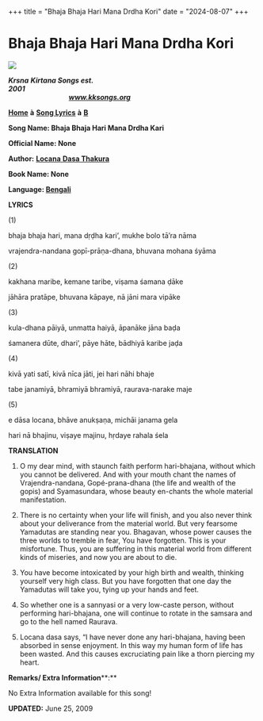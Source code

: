 +++
title = "Bhaja Bhaja Hari Mana Drdha Kori"
date = "2024-08-07"
+++

# Bhaja Bhaja Hari Mana Drdha Kori
[**![](http://kksongs.org/image_files/image002.jpg)**](http://kksongs.org/)

**_Krsna_** **_Kirtana Songs est. 2001_**                                                                                                                                                      **_www.kksongs.org_**

**[Home](http://kksongs.org/)** **à** **[Song Lyrics](http://kksongs.org/lyrics.html)** **à** **[B](http://kksongs.org/songs/song_b.html)**

**Song Name: Bhaja Bhaja Hari Mana Drdha Kari**

**Official Name: None**

**Author:** [**Locana** **Dasa Thakura**](http://kksongs.org/authors/list/locanadasa.html)

**Book Name: None**

**Language: [Bengali](http://kksongs.org/language/list/bengali.html)**

**LYRICS**

(1)

bhaja bhaja hari, mana dṛḍha kari’, mukhe bolo tā’ra nāma

vrajendra-nandana gopī-prāṇa-dhana, bhuvana mohana śyāma

(2)

kakhana maribe, kemane taribe, viṣama śamana ḍāke

jāhāra pratāpe, bhuvana kāpaye, nā jāni mara vipāke

(3)

kula-dhana pāiyā, unmatta haiyā, āpanāke jāna baḍa

śamanera dūte, dhari’, pāye hāte, bādhiyā karibe jaḍa

(4)

kivā yati satī, kivā nīca jāti, jei hari nāhi bhaje

tabe janamiyā, bhramiyā bhramiyā, raurava-narake maje

(5)

e dāsa locana, bhāve anukṣaṇa, michāi janama gela

hari nā bhajinu, viṣaye majinu, hṛdaye rahala śela

**TRANSLATION**

1) O my dear mind, with staunch faith perform hari-bhajana, without which you cannot be delivered. And with your mouth chant the names of Vrajendra-nandana, Gopé-prana-dhana (the life and wealth of the gopis) and Syamasundara, whose beauty en-chants the whole material manifestation.

2) There is no certainty when your life will finish, and you also never think about your deliverance from the material world. But very fearsome Yamadutas are standing near you. Bhagavan, whose power causes the three worlds to tremble in fear, You have forgotten. This is your misfortune. Thus, you are suffering in this material world from different kinds of miseries, and now you are about to die.

3) You have become intoxicated by your high birth and wealth, thinking yourself very high class. But you have forgotten that one day the Yamadutas will take you, tying up your hands and feet.

4) So whether one is a sannyasi or a very low-caste person, without performing hari-bhajana, one will continue to rotate in the samsara and go to the hell named Raurava.

5) Locana dasa says, “I have never done any hari-bhajana, having been absorbed in sense enjoyment. In this way my human form of life has been wasted. And this causes excruciating pain like a thorn piercing my heart.

**Remarks/ Extra Information****:**

No Extra Information available for this song!

**UPDATED:** June 25, 2009